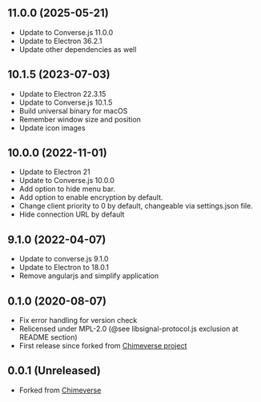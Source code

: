 ## 11.0.0 (2025-05-21)

 - Update to Converse.js 11.0.0
 - Update to Electron 36.2.1
 - Update other dependencies as well

## 10.1.5 (2023-07-03)

 - Update to Electron 22.3.15
 - Update to Converse.js 10.1.5
 - Build universal binary for macOS
 - Remember window size and position
 - Update icon images

## 10.0.0 (2022-11-01)

- Update to Electron 21
- Update to Converse.js 10.0.0
- Add option to hide menu bar.
- Add option to enable encryption by default.
- Change client priority to 0 by default, changeable via settings.json file.
- Hide connection URL by default

## 9.1.0 (2022-04-07)

- Update to converse.js 9.1.0
- Update to Electron to 18.0.1
- Remove angularjs and simplify application

## 0.1.0 (2020-08-07)

- Fix error handling for version check
- Relicensed under MPL-2.0 (@see libsignal-protocol.js exclusion at README section)
- First release since forked from [Chimeverse project](https://github.com/nick-denry/Chimeverse)

## 0.0.1 (Unreleased)

- Forked from [Chimeverse](https://github.com/nick-denry/Chimeverse)
